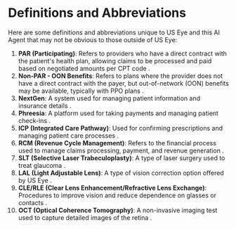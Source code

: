# Definitions and Abbreviations

Here are some definitions and abbreviations unique to US Eye and this AI Agent that may not be obvious to those outside of US Eye:

1. **PAR (Participating)**: Refers to providers who have a direct contract with the patient's health plan, allowing claims to be processed and paid based on negotiated amounts per CPT code .
2. **Non-PAR - OON Benefits**: Refers to plans where the provider does not have a direct contract with the payer, but out-of-network (OON) benefits may be available, typically with PPO plans .
3. **NextGen**: A system used for managing patient information and insurance details .
4. **Phreesia**: A platform used for taking payments and managing patient check-ins .
5. **ICP (Integrated Care Pathway)**: Used for confirming prescriptions and managing patient care processes .
6. **RCM (Revenue Cycle Management)**: Refers to the financial process used to manage claims processing, payment, and revenue generation .
7. **SLT (Selective Laser Trabeculoplasty)**: A type of laser surgery used to treat glaucoma .
8. **LAL (Light Adjustable Lens)**: A type of vision correction option offered by US Eye .
9. **CLE/RLE (Clear Lens Enhancement/Refractive Lens Exchange)**: Procedures to improve vision and reduce dependence on glasses or contacts .
10. **OCT (Optical Coherence Tomography)**: A non-invasive imaging test used to capture detailed images of the retina .
